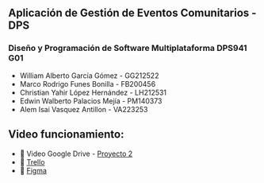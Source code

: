 ## Aplicación de Gestión de Eventos Comunitarios - DPS
### Diseño y Programación de Software Multiplataforma DPS941 G01

- William Alberto García Gómez - GG212522
- Marco Rodrigo Funes Bonilla - FB200456
- Christian Yahir López Hernández - LH212531
- Edwin Walberto Palacios Mejía - PM140373
- Alem Isai Vasquez Antillon - VA223253

## Video funcionamiento:

- 📄 Video Google Drive - [Proyecto 2](https://drive.google.com/file/d/1BCHebGp3LdLyc-aWGXNXJE7wed0KkxiL/view?usp=sharing)
- 📄 [Trello](https://trello.com/b/jaDpn3iW/mi-tablero-de-trello)
- 📄 [Figma](https://www.figma.com/proto/0M8XHDrzxFznQYXQUPqszQ/Prototipos?node-id=6-1838)

